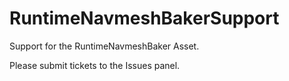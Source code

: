# RuntimeNavmeshBakerSupport
Support for the RuntimeNavmeshBaker Asset.

Please submit tickets to the Issues panel.
